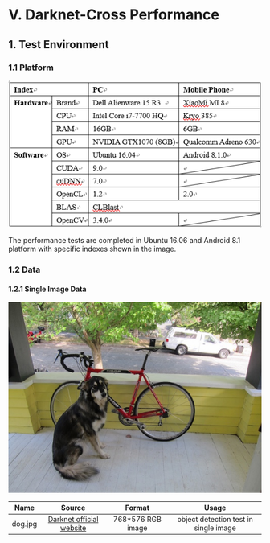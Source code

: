 # V. Darknet-Cross Performance

## 1. Test Environment

### 1.1 Platform

![](img/63.png)

The performance tests are completed in Ubuntu 16.06 and Android 8.1 platform with specific indexes shown in the image.

### 1.2 Data

#### 1.2.1 Single Image Data

![](img/64.png)

|Name|Source|Format|Usage|
|:--:|:--:|:--:|:--:|
|dog.jpg|[Darknet official website](https://pjreddie.com/darknet/yolo/)|768*576 RGB image|object detection test in single image|






